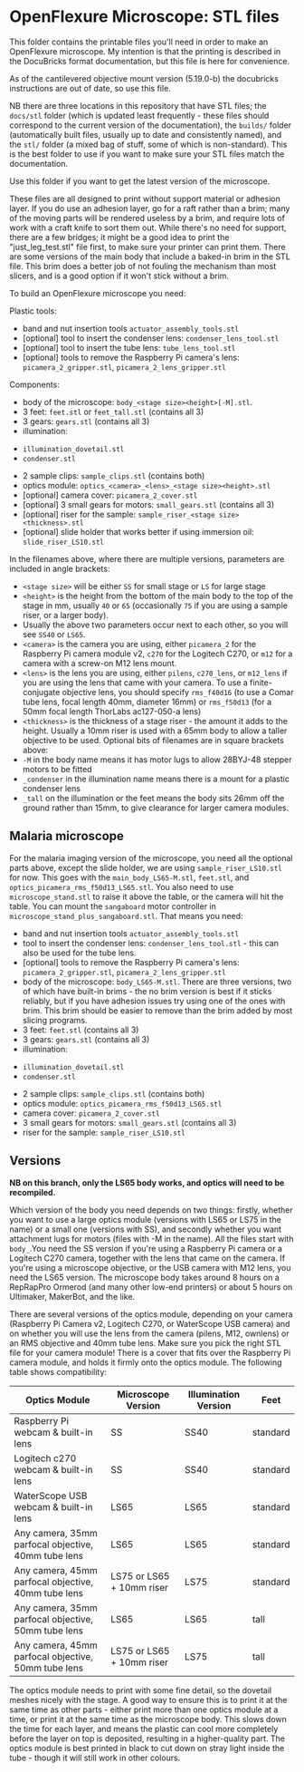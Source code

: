 OpenFlexure Microscope: STL files
=================================

This folder contains the printable files you'll need in order to make an
OpenFlexure microscope.  My intention is that the printing is described in
the DocuBricks format documentation, but this file is here for convenience.

As of the cantilevered objective mount version (5.19.0-b) the docubricks instructions are out of date, so use this file.

NB there are three locations in this repository that have STL files; the ``docs/stl`` folder (which is updated least frequently - these files should correspond to the current version of the documentation), the ``builds/`` folder (automatically built files, usually up to date and consistently named), and the ``stl/`` folder (a mixed bag of stuff, some of which is non-standard).  This is the best folder to use if you want to make sure your STL files match the documentation.

Use this folder if you want to get the latest version of the microscope.  

These files are all designed to print without support material or adhesion layer.  If you do use an adhesion layer, go for a raft rather than a brim; many of the moving parts will be rendered useless by a brim, and require lots of work with a craft knife to sort them out.  While there's no need for support, there are a few bridges; it might be a good idea to print the "just_leg_test.stl" file first, to make sure your printer can print them.  There are some versions of the main body that include a baked-in brim in the STL file.  This brim does a better job of not fouling the mechanism than most slicers, and is a good option if it won't stick without a brim.

To build an OpenFlexure microscope you need:

Plastic tools:
* band and nut insertion tools ``actuator_assembly_tools.stl``
* [optional] tool to insert the condenser lens: ``condenser_lens_tool.stl``
* [optional] tool to insert the tube lens: ``tube_lens_tool.stl``
* [optional] tools to remove the Raspberry Pi camera's lens: ``picamera_2_gripper.stl``, ``picamera_2_lens_gripper.stl``

Components:
* body of the microscope: ``body_<stage size><height>[-M].stl``.
* 3 feet: ``feet.stl`` or ``feet_tall.stl`` (contains all 3)
* 3 gears: ``gears.stl`` (contains all 3)
* illumination:
 - ``illumination_dovetail.stl``
 - ``condenser.stl``
* 2 sample clips: ``sample_clips.stl`` (contains both)
* optics module: ``optics_<camera>_<lens>_<stage size><height>.stl``
* [optional] camera cover: ``picamera_2_cover.stl``
* [optional] 3 small gears for motors: ``small_gears.stl`` (contains all 3)
* [optional] riser for the sample: ``sample_riser_<stage size><thickness>.stl``
* [optional] slide holder that works better if using immersion oil: ``slide_riser_LS10.stl``

In the filenames above, where there are multiple versions, parameters are included in angle brackets:
* ``<stage size>`` will be either ``SS`` for small stage or ``LS`` for large stage
* ``<height>`` is the height from the bottom of the main body to the top of the stage in mm, usually ``40`` or ``65`` (occasionally ``75`` if you are using a sample riser, or a larger body).
* Usually the above two parameters occur next to each other, so you will see ``SS40`` or ``LS65``.
* ``<camera>`` is the camera you are using, either ``picamera_2`` for the Raspberry Pi camera module v2, ``c270`` for the Logitech C270, or ``m12`` for a camera with a screw-on M12 lens mount.
* ``<lens>`` is the lens you are using, either ``pilens``, ``c270_lens``, or ``m12_lens`` if you are using the lens that came with your camera.  To use a finite-conjugate objective lens, you should specify ``rms_f40d16`` (to use a Comar tube lens, focal length 40mm, diameter 16mm) or ``rms_f50d13`` (for a 50mm focal length ThorLabs ac127-050-a lens)
* ``<thickness>`` is the thickness of a stage riser - the amount it adds to the height.  Usually a 10mm riser is used with a 65mm body to allow a taller objective to be used.
Optional bits of filenames are in square brackets above:
* ``-M`` in the body name means it has motor lugs to allow 28BYJ-48 stepper motors to be fitted
* ``_condenser`` in the illumination name means there is a mount for a plastic condenser lens
* ``_tall`` on the illumination or the feet means the body sits 26mm off the ground rather than 15mm, to give clearance for larger camera modules.

## Malaria microscope
For the malaria imaging version of the microscope, you need all the optional parts above, except the slide holder, we are using ``sample_riser_LS10.stl`` for now.  This goes with the ``main_body_LS65-M.stl``, ``feet.stl``, and ``optics_picamera_rms_f50d13_LS65.stl``.  You also need to use ``microscope_stand.stl`` to raise it above the table, or the camera will hit the table.  You can mount the ``sangaboard`` motor controller in ``microscope_stand_plus_sangaboard.stl``.  That means you need:
* band and nut insertion tools ``actuator_assembly_tools.stl``
* tool to insert the condenser lens: ``condenser_lens_tool.stl`` - this can also be used for the tube lens.
* [optional] tools to remove the Raspberry Pi camera's lens: ``picamera_2_gripper.stl``, ``picamera_2_lens_gripper.stl``
* body of the microscope: ``body_LS65-M.stl``.  There are three versions, two of which have built-in brims - the no brim version is best if it sticks reliably, but if you have adhesion issues try using one of the ones with brim.  This brim should be easier to remove than the brim added by most slicing programs.
* 3 feet: ``feet.stl`` (contains all 3)
* 3 gears: ``gears.stl`` (contains all 3)
* illumination:
 - ``illumination_dovetail.stl``
 - ``condenser.stl``
* 2 sample clips: ``sample_clips.stl`` (contains both)
* optics module: ``optics_picamera_rms_f50d13_LS65.stl``
* camera cover: ``picamera_2_cover.stl``
* 3 small gears for motors: ``small_gears.stl`` (contains all 3)
* riser for the sample: ``sample_riser_LS10.stl``


## Versions
**NB on this branch, only the LS65 body works, and optics will need to be recompiled.**

Which version of the body you need depends on two things: firstly, whether you want to use a large optics module (versions with LS65 or LS75 in the name) or a small one (versions with SS), and secondly whether you want attachment lugs for motors (files with -M in the name).  All the files start with `body_`.You need the SS version if you're using a Raspberry Pi camera or a Logitech C270 camera, together with the lens that came on the camera.  If you're using a microscope objective, or the USB camera with M12 lens, you need the LS65 version.  The microscope body takes around 8 hours on a RepRapPro Ormerod (and many other low-end printers) or about 5 hours on Ultimaker, MakerBot, and the like.  

There are several versions of the optics module, depending on your camera (Raspberry Pi Camera v2, Logitech C270, or WaterScope USB camera) and on whether you will use the lens from the camera (pilens, M12, ownlens) or an RMS objective and 40mm tube lens.  Make sure you pick the right STL file for your camera module!  There is a cover that fits over the Raspberry Pi camera module, and holds it firmly onto the optics module.  The following table shows compatibility:

| Optics Module | Microscope Version | Illumination Version | Feet |
|---------------|--------------------|----------------------|------|
| Raspberry Pi webcam & built-in lens | SS | SS40 | standard |
| Logitech c270 webcam & built-in lens | SS | SS40 | standard |
| WaterScope USB webcam & built-in lens | LS65 | LS65 | standard |
| Any camera, 35mm parfocal objective, 40mm tube lens | LS65 | LS65 | standard |
| Any camera, 45mm parfocal objective, 40mm tube lens | LS75 or LS65 + 10mm riser | LS75 | standard |
| Any camera, 35mm parfocal objective, 50mm tube lens | LS65 | LS65 | tall |
| Any camera, 45mm parfocal objective, 50mm tube lens | LS75 or LS65 + 10mm riser | LS75 | tall |

The optics module needs to print with some fine detail, so the dovetail meshes nicely with the stage.  A good way to ensure this is to print it at the same time as other parts - either print more than one optics module at a time, or print it at the same time as the microscope body.  This slows down the time for each layer, and means the plastic can cool more completely before the layer on top is deposited, resulting in a higher-quality part.  The optics module is best printed in black to cut down on stray light inside the tube - though it will still work in other colours.

